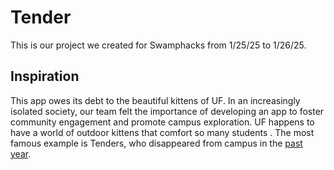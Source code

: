 # Tender 

This is our project we created for Swamphacks from 1/25/25 to 1/26/25.


## Inspiration
This app owes its debt to the beautiful kittens of UF. In an increasingly isolated society, our team felt the importance of developing an app to foster community engagement and promote campus exploration. UF happens to have a world of outdoor kittens that comfort so many students . The most famous example is Tenders, who disappeared from campus in the [past year][df1]. 



   [df1]: <https://www.alligator.org/article/2024/03/beloved-uf-cat-tenders-returns-home-after-brief-campus-cat-napping/>
